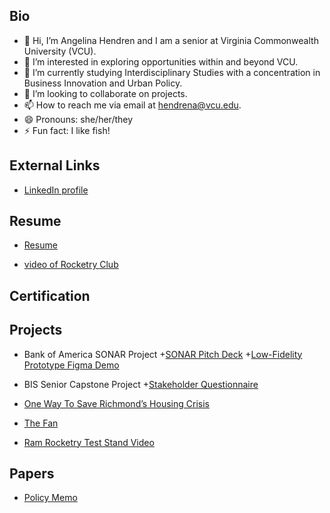 ## Bio
- 👋 Hi, I’m Angelina Hendren and I am a senior at Virginia Commonwealth University (VCU).
- 👀 I’m interested in exploring opportunities within and beyond VCU.
- 🌱 I’m currently studying Interdisciplinary Studies with a concentration in Business Innovation and Urban Policy.
- 💞️ I’m looking to collaborate on projects.
- 📫 How to reach me via email at hendrena@vcu.edu.
- 😄 Pronouns: she/her/they
- ⚡ Fun fact: I like fish!

<!---
hendrena/hendrena is a ✨ special ✨ repository because its `README.md` (this file) appears on your GitHub profile.
You can click the Preview link to take a look at your changes.
--->
## External Links
- [LinkedIn profile](https://linkedin.com/in/angelina-hendren-600990221/)

## Resume
- [Resume](https://docs.google.com/document/d/1rr3UOYaCRloW4LKdanJd8W7zvIdra_pt4NBt2YPu-hc/preview)

- [video of Rocketry Club](https://drive.google.com/file/d/1hQKyJauMRdD2mZ5ATa_qun3NEca3iRqR/view?usp=drive_link)

## Certification


## Projects
- Bank of America SONAR Project
    +[SONAR Pitch Deck](https://www.canva.com/design/DAGiG_fzV78/RtJgbhlNEQdJgSvssQrrxQ/view?utm_content=DAGiG_fzV78&utm_campaign=designshare&utm_medium=link2&utm_source=uniquelinks&utlId=h66bf2c96e9)
    +[Low-Fidelity Prototype Figma Demo](https://www.figma.com/proto/fvUT6xxKoj85bTSZZ9zs6p/SONAR-WIREFRAME?node-id=2-3&p=f&t=QoymYs54BjSlaRTL-1&scaling=scale-down&content-scaling=fixed&page-id=0%3A1&starting-point-node-id=32%3A2&show-proto-sidebar=1)

- BIS Senior Capstone Project
    +[Stakeholder Questionnaire](https://docs.google.com/forms/d/16c9q1oq0BiFJUO2lDfFy4wB4tgBZ781SL1SmuA4JExA/preview)

- [One Way To Save Richmond’s Housing Crisis](https://www.canva.com/design/DAGBrkBQdTc/QC3oBT8Ar5vvzezjiSjaQg/view?utm_content=DAGBrkBQdTc&utm_campaign=designshare&utm_medium=link2&utm_source=uniquelinks&utlId=hf0cdb60f0f)

- [The Fan](https://www.canva.com/design/DAGCfm5s958/goza_H4hFk6cTEWotIiT7w/view?utm_content=DAGCfm5s958&utm_campaign=designshare&utm_medium=link2&utm_source=uniquelinks&utlId=h1a35f31fe4)

- [Ram Rocketry Test Stand Video](https://www.canva.com/design/DAGdbYPWEN8/7T3PCVF9gslGCSRJUr787Q/watch?utm_content=DAGdbYPWEN8&utm_campaign=designshare&utm_medium=link2&utm_source=uniquelinks&utlId=hd571a8dd99)
## Papers
- [Policy Memo](https://docs.google.com/document/d/1_RT3exGsPpzhGaGxdEGyKjyVnm0lcl05DT_3-amO3hE/edit?tab=t.0)
